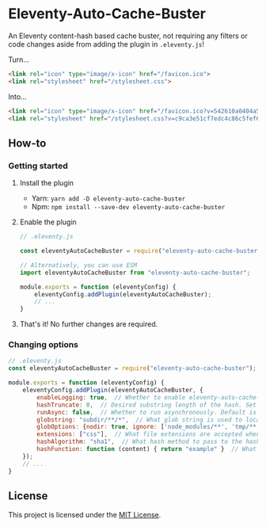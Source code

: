 # Eleventy-Auto-Cache-Buster
An Eleventy content-hash based cache buster, not requiring any filters or code changes aside from adding the plugin in `.eleventy.js`!

Turn...
```html
<link rel="icon" type="image/x-icon" href="/favicon.ico">
<link rel="stylesheet" href="/stylesheet.css">
```
Into...
```html
<link rel="icon" type="image/x-icon" href="/favicon.ico?v=542610a0404a5b8a2f5459c0fc5b9691">
<link rel="stylesheet" href="/stylesheet.css?v=c9ca3e51cf7edc4c86c5fef68361957c">
```

## How-to
### Getting started
1. Install the plugin
    - Yarn: `yarn add -D eleventy-auto-cache-buster`
    - Npm: `npm install --save-dev eleventy-auto-cache-buster`
2. Enable the plugin
    ```js
    // .eleventy.js
    
    const eleventyAutoCacheBuster = require("eleventy-auto-cache-buster");
    
    // Alternatively, you can use ESM
    import eleventyAutoCacheBuster from "eleventy-auto-cache-buster";

    module.exports = function (eleventyConfig) {
        eleventyConfig.addPlugin(eleventyAutoCacheBuster);
        // ...
    }
    ```
    
3. That's it! No further changes are required.

### Changing options
```js
// .eleventy.js
const eleventyAutoCacheBuster = require("eleventy-auto-cache-buster");

module.exports = function (eleventyConfig) {
    eleventyConfig.addPlugin(eleventyAutoCacheBuster, {
        enableLogging: true,  // Whether to enable eleventy-auto-cache-buster logging.
        hashTruncate: 0,  // Desired substring length of the hash. Set to 0 or lower to disable truncating
        runAsync: false,  // Whether to run asynchronously. Default is true
        globstring: "subdir/**/*",  // What glob string is used to locate assets.
        globOptions: {nodir: true, ignore: ['node_modules/**', 'tmp/**']} // exclude multiple files or directories. (NOTE: `nodir` will automatically be set to true).  Reference: https://github.com/isaacs/node-glob#readme
        extensions: ["css"],  // What file extensions are accepted when locating assets.
        hashAlgorithm: "sha1",  // What hash method to pass to the hash function. See Node.js' crypto.createHash documentation.
        hashFunction: function (content) { return "example" }  // What function to run to calculate hashes. Overrides hashAlgorithm.
    });
    // ...
}
```


## License
This project is licensed under the [MIT License](LICENSE).
